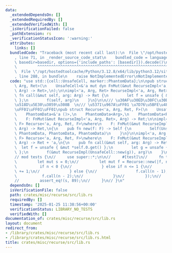 ```yaml
---
data:
  _extendedDependsOn: []
  _extendedRequiredBy: []
  _extendedVerifiedWith: []
  _isVerificationFailed: false
  _pathExtension: rs
  _verificationStatusIcon: ':warning:'
  attributes:
    links: []
  bundledCode: "Traceback (most recent call last):\n  File \"/opt/hostedtoolcache/Python/3.12.8/x64/lib/python3.12/site-packages/onlinejudge_verify/documentation/build.py\"\
    , line 71, in _render_source_code_stat\n    bundled_code = language.bundle(stat.path,\
    \ basedir=basedir, options={'include_paths': [basedir]}).decode()\n          \
    \         ^^^^^^^^^^^^^^^^^^^^^^^^^^^^^^^^^^^^^^^^^^^^^^^^^^^^^^^^^^^^^^^^^^^^^^^^^^^^^^^^^\n\
    \  File \"/opt/hostedtoolcache/Python/3.12.8/x64/lib/python3.12/site-packages/onlinejudge_verify/languages/rust.py\"\
    , line 288, in bundle\n    raise NotImplementedError\nNotImplementedError\n"
  code: "use std::{cell::UnsafeCell, marker::PhantomData};\n\npub struct RecurseImpl<'a,\
    \ Arg, Ret>(\n    UnsafeCell<&'a mut dyn FnMut(&mut RecurseImpl<'a, Arg, Ret>,\
    \ Arg) -> Ret>,\n);\n\nimpl<'a, Arg, Ret> RecurseImpl<'a, Arg, Ret> {\n    pub\
    \ fn call(&mut self, arg: Arg) -> Ret {\n        let f = unsafe { &mut *self.0.get()\
    \ };\n        f(self, arg)\n    }\n}\n\n/// \u30AF\u30ED\u30FC\u30B8\u30E3\u3067\
    \u518D\u5E30\u3059\u308B  \n/// \u5371\u967A\uFF01 \u7D76\u5BFE\u4F7F\u3046\u306A\
    \uFF01\uFF01\uFF01\npub struct Recurse<'a, Arg, Ret, F>(\n    UnsafeCell<F>,\n\
    \    PhantomData<&'a ()>,\n    PhantomData<Arg>,\n    PhantomData<Ret>,\n)\nwhere\n\
    \    F: FnMut(&mut RecurseImpl<'a, Arg, Ret>, Arg) -> Ret;\n\nimpl<'a, Arg, Ret,\
    \ F> Recurse<'a, Arg, Ret, F>\nwhere\n    F: FnMut(&mut RecurseImpl<'a, Arg, Ret>,\
    \ Arg) -> Ret,\n{\n    pub fn new(f: F) -> Self {\n        Self(UnsafeCell::new(f),\
    \ PhantomData, PhantomData, PhantomData)\n    }\n}\n\nimpl<'a, Arg: 'a, Ret: 'a,\
    \ F> Recurse<'a, Arg, Ret, F>\nwhere\n    F: FnMut(&mut RecurseImpl<'a, Arg, Ret>,\
    \ Arg) -> Ret + 'a,\n{\n    pub fn call(&mut self, arg: Arg) -> Ret {\n      \
    \  let f = unsafe { &mut *self.0.get() };\n        let g = unsafe { &mut *self.0.get()\
    \ };\n        f(&mut RecurseImpl(UnsafeCell::new(g)), arg)\n    }\n}\n\n// #[cfg(test)]\n\
    // mod tests {\n//     use super::*;\n\n//     #[test]\n//     fn test() {\n//\
    \         let mut s = 0;\n//         let mut f = Recurse::new(|f, n| {\n//   \
    \          if n < 0 {\n//             } else if n <= 1 {\n//                 s\
    \ += 1;\n//             } else {\n//                 f.call(n - 1);\n//      \
    \           f.call(n - 2);\n//             }\n//         });\n//         f.call(10);\n\
    //         assert_eq!(s, 89);\n//     }\n// }\n"
  dependsOn: []
  isVerificationFile: false
  path: crates/misc/recurse/src/lib.rs
  requiredBy: []
  timestamp: '2025-01-25 11:38:56+00:00'
  verificationStatus: LIBRARY_NO_TESTS
  verifiedWith: []
documentation_of: crates/misc/recurse/src/lib.rs
layout: document
redirect_from:
- /library/crates/misc/recurse/src/lib.rs
- /library/crates/misc/recurse/src/lib.rs.html
title: crates/misc/recurse/src/lib.rs
---
```

